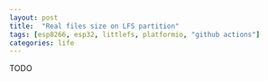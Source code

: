 ```yaml
---
layout: post
title:  "Real files size on LFS partition"
tags: [esp8266, esp32, littlefs, platformio, "github actions"]
categories: life
---
```


TODO